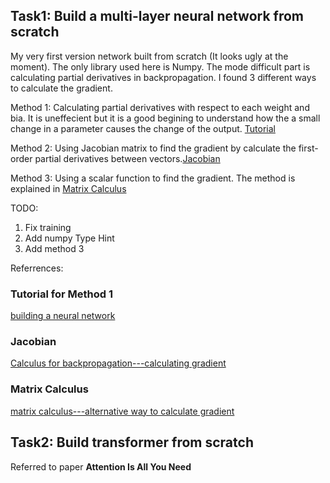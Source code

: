 ## Task1: Build a multi-layer neural network from scratch

My very first version network built from scratch (It looks ugly at the moment).
The only library used here is Numpy. The mode difficult part is calculating
partial derivatives in backpropagation. I found 3 different ways to calculate
the gradient.

Method 1: Calculating partial derivatives with respect to each weight and bia.
It is uneffecient but it is a good begining to understand how the a small change
in a parameter causes the change of the output.
[Tutorial](#tutorial-for-method-1)

Method 2: Using Jacobian matrix to find the gradient by calculate the
first-order partial derivatives between vectors.[Jacobian](#jacobian)

Method 3: Using a scalar function to find the gradient. The method is explained
in [Matrix Calculus](#matrix-calculus)

TODO:
1. Fix training
2. Add numpy Type Hint
3. Add method 3

Referrences:

### Tutorial for Method 1
[building a neural network](http://neuralnetworksanddeeplearning.com/chap1.html)

### Jacobian
[Calculus for backpropagation---calculating gradient](https://www.youtube.com/watch?v=tIeHLnjs5U8)

### Matrix Calculus
[matrix calculus---alternative way to calculate gradient](https://www.youtube.com/watch?v=oGZK3yGF-6k)

## Task2: Build transformer from scratch

Referred to paper **Attention Is All You Need**
